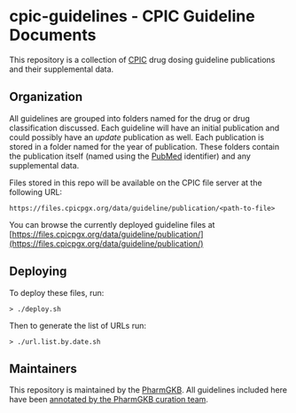 # cpic-guidelines - CPIC Guideline Documents

This repository is a collection of [CPIC](https://www.cpicpgx.org) drug dosing guideline publications and their supplemental data. 


## Organization

All guidelines are grouped into folders named for the drug or drug classification discussed. Each guideline will have an initial publication and could possibly have an *update* publication as well. Each publication is stored in a folder named for the year of publication. These folders contain the publication itself (named using the [PubMed](http://www.ncbi.nlm.nih.gov/pubmed/) identifier) and any supplemental data.

Files stored in this repo will be available on the CPIC file server at the following URL:
```
https://files.cpicpgx.org/data/guideline/publication/<path-to-file>
```

You can browse the currently deployed guideline files at [https://files.cpicpgx.org/data/guideline/publication/](https://files.cpicpgx.org/data/guideline/publication/)


## Deploying

To deploy these files, run:

```shell
> ./deploy.sh
```

Then to generate the list of URLs run:

```shell
> ./url.list.by.date.sh
```


## Maintainers

This repository is maintained by the [PharmGKB](https://www.pharmgkb.org). All guidelines included here have been [annotated by the PharmGKB curation team](https://www.pharmgkb.org/guidelineAnnotations).
